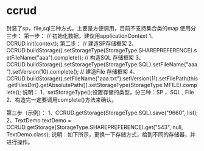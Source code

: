 # ccrud
封装了sp，file,sql三种方式，主要是方便调用，目前不支持集合类的map
使用分三步：
第一步：
//  初始化数据，建议用applicationContext
1、CCRUD.init(context);
第二步：
//  建造SP存储框架
2、CCRUD.buildStorage().setStorageType(StorageType.SHAREPREFERENCE).setFileName("aaa").complete();
// 构造SQL 存储框架
3、CCRUD.buildStorage().setStorageType(StorageType.SQL).setFileName("aaa").setVersion(10).complete();
// 建造File 存储框架
4、CCRUD.buildStorage().setFileName("aaa.txt").setVersion(11).setFilePath(this.getFilesDir().getAbsolutePath()).setStorageType(StorageType.MFILE).complete();
说明：
1、setStorageType();设置存储的类型，分三种：SP ，SQL ,  File
2、构造完一定要调用complete()方法来确认。

第三步（示例）：
1、CCRUD.getStorage(StorageType.SQL).save("9660", list);
2、TextDemo textDemo = CCRUD.getStorage(StorageType.SHAREPREFERENCE).get("543", null, TextDemo.class);
说明：如下所示，更换一下存储方式，给到不同的存储器，并进行操作。



